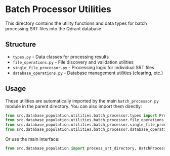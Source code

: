 # Batch Processor Utilities

This directory contains the utility functions and data types for batch processing SRT files into the Qdrant database.

## Structure

- `types.py` - Data classes for processing results
- `file_operations.py` - File discovery and validation utilities
- `single_file_processor.py` - Processing logic for individual SRT files
- `database_operations.py` - Database management utilities (clearing, etc.)

## Usage

These utilities are automatically imported by the main `batch_processor.py` module in the parent directory. You can also import them directly:

```python
from src.database_population.utilities.batch_processor.types import ProcessingResult, BatchProcessingResult
from src.database_population.utilities.batch_processor.file_operations import find_srt_files
from src.database_population.utilities.batch_processor.single_file_processor import process_single_srt_file
from src.database_population.utilities.batch_processor.database_operations import clear_qdrant_database
```

Or use the main interface:

```python
from src.database_population import process_srt_directory, BatchProcessingResult, ProcessingResult
```